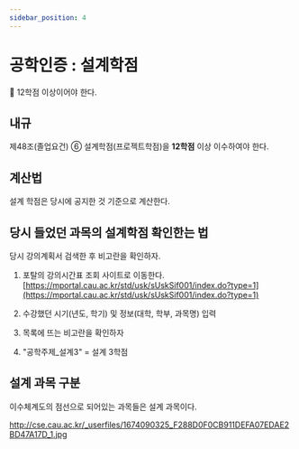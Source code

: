 ```yaml
---
sidebar_position: 4
---
```


# 공학인증 : 설계학점

🚨 12학점 이상이어야 한다.

## 내규

제48조(졸업요건)
⑥ 설계학점(프로젝트학점)을 **12학점** 이상 이수하여야 한다.

## 계산법

설계 학점은 당시에 공지한 것 기준으로 계산한다.

## 당시 들었던 과목의 설계학점 확인한는 법

당시 강의계획서 검색한 후 비고란을 확인하자.

1. 포탈의 강의시간표 조회 사이트로 이동한다.
   [https://mportal.cau.ac.kr/std/usk/sUskSif001/index.do?type=1](https://mportal.cau.ac.kr/std/usk/sUskSif001/index.do?type=1)

2. 수강했던 시기(년도, 학기) 및 정보(대학, 학부, 과목명) 입력
3. 목록에 뜨는 비고란을 확인하자
4. "공학주제\_설계3" = 설계 3학점

## 설계 과목 구분

이수체계도의 점선으로 되어있는 과목들은 설계 과목이다.

http://cse.cau.ac.kr/_userfiles/1674090325_F288D0F0CB911DEFA07EDAE2BD47A17D_1.jpg
